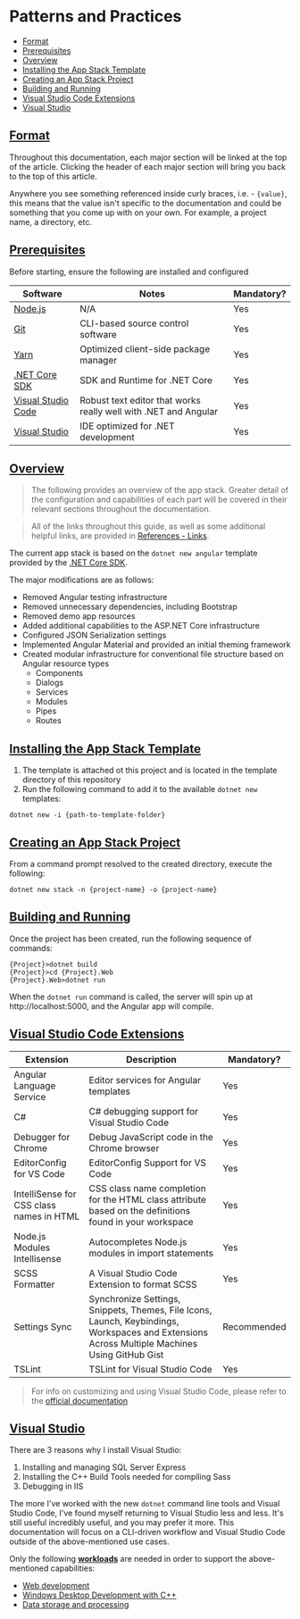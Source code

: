 # Patterns and Practices  

* [Format](#format)
* [Prerequisites](#prerequisites)
* [Overview](#overview)
* [Installing the App Stack Template](#installing-the-app-stack-template)
* [Creating an App Stack Project](#creating-an-app-stack-project)
* [Building and Running](#building-and-running)
* [Visual Studio Code Extensions](#visual-studio-code-extensions)
* [Visual Studio](#visual-studio)


## [Format](#patterns-and-practices)  

Throughout this documentation, each major section will be linked at the top of the article. Clicking the header of each major section will bring you back to the top of this article.  

Anywhere you see something referenced inside curly braces, i.e. - `{value}`, this means that the value isn't specific to the documentation and could be something that you come up with on your own. For example, a project name, a directory, etc.

## [Prerequisites](#patterns-and-practices)  

Before starting, ensure the following are installed and configured

Software | Notes | Mandatory?
---------|-------|-----------
[Node.js](https://nodejs.org/en/) | N/A | Yes
[Git](https://git-scm.com/) | CLI-based source control software | Yes
[Yarn](https://yarnpkg.com/en/) | Optimized client-side package manager | Yes
[.NET Core SDK](https://dotnet.microsoft.com/download) | SDK and Runtime for .NET Core | Yes
[Visual Studio Code](https://code.visualstudio.com/) | Robust text editor that works really well with .NET and Angular | Yes
[Visual Studio](https://visualstudio.microsoft.com/vs/) | IDE optimized for <span>.NET</span> development | Yes

## [Overview](#patterns-and-practices)  

> The following provides an overview of the app stack. Greater detail of the configuration and capabilities of each part will be covered in their relevant sections throughout the documentation.  

> All of the links throughout this guide, as well as some additional helpful links, are provided in [References - Links](./r1-links.md).

The current app stack is based on the `dotnet new angular` template provided by the [.NET Core SDK](https://docs.microsoft.com/en-us/dotnet/core/tools/dotnet-new).

The major modifications are as follows:
* Removed Angular testing infrastructure
* Removed unnecessary dependencies, including Bootstrap
* Removed demo app resources
* Added additional capabilities to the <span>ASP.NET</span> Core infrastructure
* Configured JSON Serialization settings
* Implemented Angular Material and provided an initial theming framework
* Created modular infrastructure for conventional file structure based on Angular resource types
    * Components
    * Dialogs
    * Services
    * Modules
    * Pipes
    * Routes

## [Installing the App Stack Template](#patterns-and-practices)  

1. The template is attached ot this project and is located in the template directory of this repository
2. Run the following command to add it to the available `dotnet new` templates:

```
dotnet new -i {path-to-template-folder}
```

## [Creating an App Stack Project](#patterns-and-practices)  

From a command prompt resolved to the created directory, execute the following:

```
dotnet new stack -n {project-name} -o {project-name}
```  

## [Building and Running](#patterns-and-practices)  

Once the project has been created, run the following sequence of commands:  

```
{Project}>dotnet build
{Project}>cd {Project}.Web
{Project}.Web>dotnet run
```  

When the `dotnet run` command is called, the server will spin up at http://localhost:5000, and the Angular app will compile.

## [Visual Studio Code Extensions](#patterns-and-practices)  

Extension | Description | Mandatory?
----------|-------------|-----------
Angular Language Service | Editor services for Angular templates | Yes
C# | C# debugging support for Visual Studio Code | Yes
Debugger for Chrome | Debug JavaScript code in the Chrome browser | Yes
EditorConfig for VS Code | EditorConfig Support for VS Code | Yes
IntelliSense for CSS class names in HTML | CSS class name completion for the HTML class attribute based on the definitions found in your workspace | Yes
Node.js Modules Intellisense | Autocompletes Node.js modules in import statements | Yes
SCSS Formatter | A Visual Studio Code Extension to format SCSS | Yes
Settings Sync | Synchronize Settings, Snippets, Themes, File Icons, Launch, Keybindings, Workspaces and Extensions Across Multiple Machines Using GitHub Gist | Recommended
TSLint | TSLint for Visual Studio Code | Yes  

> For info on customizing and using Visual Studio Code, please refer to the [official documentation](https://code.visualstudio.com/docs)  

## [Visual Studio](#patterns-and-practices)  

There are 3 reasons why I install Visual Studio:  
1. Installing and managing SQL Server Express
2. Installing the C++ Build Tools needed for compiling Sass
3. Debugging in IIS  

The more I've worked with the new `dotnet` command line tools and Visual Studio Code, I've found myself returning to Visual Studio less and less. It's still useful incredibly useful, and you may prefer it more. This documentation will focus on a CLI-driven workflow and Visual Studio Code outside of the above-mentioned use cases.  

Only the following [**workloads**](https://visualstudio.microsoft.com/vs/visual-studio-workloads/) are needed in order to support the above-mentioned capabilities:  
* [Web development](https://docs.microsoft.com/en-us/visualstudio/install/workload-component-id-vs-community?view=vs-2019#aspnet-and-web-development)
* [Windows Desktop Development with C++](https://docs.microsoft.com/en-us/visualstudio/install/workload-component-id-vs-community?view=vs-2019#desktop-development-with-c)
* [Data storage and processing](https://docs.microsoft.com/en-us/visualstudio/install/workload-component-id-vs-community?view=vs-2019#data-storage-and-processing)